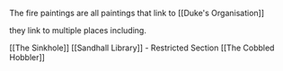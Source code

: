The fire paintings are all paintings that link to [[Duke's Organisation]]

they link to multiple places including.

[[The Sinkhole]]
[[Sandhall Library]] - Restricted Section
[[The Cobbled Hobbler]]

